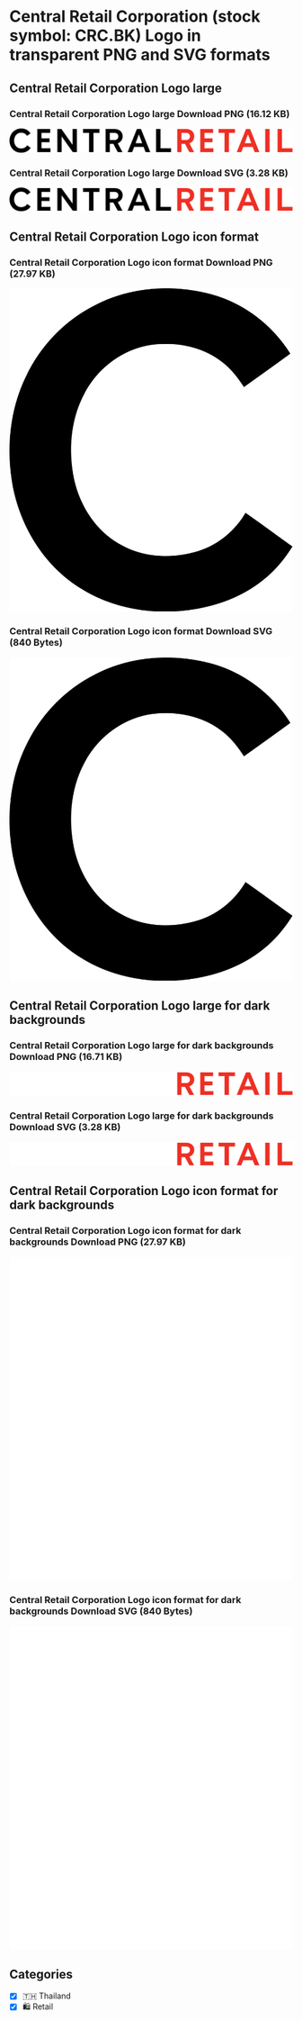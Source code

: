 # Central Retail Corporation (stock symbol: CRC.BK) Logo in transparent PNG and SVG formats

## Central Retail Corporation Logo large

### Central Retail Corporation Logo large Download PNG (16.12 KB)

![Central Retail Corporation Logo large Download PNG (16.12 KB)](/img/orig/CRC.BK_BIG-f9df8e17.png)

### Central Retail Corporation Logo large Download SVG (3.28 KB)

![Central Retail Corporation Logo large Download SVG (3.28 KB)](/img/orig/CRC.BK_BIG-6f5d758b.svg)

## Central Retail Corporation Logo icon format

### Central Retail Corporation Logo icon format Download PNG (27.97 KB)

![Central Retail Corporation Logo icon format Download PNG (27.97 KB)](/img/orig/CRC.BK-8361a282.png)

### Central Retail Corporation Logo icon format Download SVG (840 Bytes)

![Central Retail Corporation Logo icon format Download SVG (840 Bytes)](/img/orig/CRC.BK-5f7f5aca.svg)

## Central Retail Corporation Logo large for dark backgrounds

### Central Retail Corporation Logo large for dark backgrounds Download PNG (16.71 KB)

![Central Retail Corporation Logo large for dark backgrounds Download PNG (16.71 KB)](/img/orig/CRC.BK_BIG.D-8e4db5ce.png)

### Central Retail Corporation Logo large for dark backgrounds Download SVG (3.28 KB)

![Central Retail Corporation Logo large for dark backgrounds Download SVG (3.28 KB)](/img/orig/CRC.BK_BIG.D-7e00f6fc.svg)

## Central Retail Corporation Logo icon format for dark backgrounds

### Central Retail Corporation Logo icon format for dark backgrounds Download PNG (27.97 KB)

![Central Retail Corporation Logo icon format for dark backgrounds Download PNG (27.97 KB)](/img/orig/CRC.BK.D-9d2664f1.png)

### Central Retail Corporation Logo icon format for dark backgrounds Download SVG (840 Bytes)

![Central Retail Corporation Logo icon format for dark backgrounds Download SVG (840 Bytes)](/img/orig/CRC.BK.D-39def130.svg)



## Categories
- [x] 🇹🇭 Thailand
- [x] 🛍️ Retail
